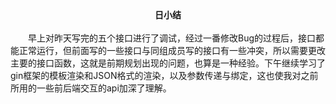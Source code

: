 <center><strong>日小结</strong></center>
<br/>
&emsp;&emsp;早上对昨天写完的五个接口进行了调试，经过一番修改Bug的过程后，接口都能正常运行，但前面写的一些接口与同组成员写的接口有一些冲突，所以需要更改主要的接口函数，这就是前期规划出现的问题，也算是一种经验。下午继续学习了gin框架的模板渲染和JSON格式的渲染，以及参数传递与绑定，这也使我对之前所用的一些前后端交互的api加深了理解。